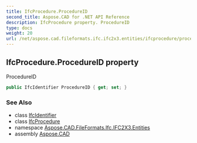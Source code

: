 ```yaml
---
title: IfcProcedure.ProcedureID
second_title: Aspose.CAD for .NET API Reference
description: IfcProcedure property. ProcedureID
type: docs
weight: 20
url: /net/aspose.cad.fileformats.ifc.ifc2x3.entities/ifcprocedure/procedureid/
---
```

## IfcProcedure.ProcedureID property

ProcedureID

```csharp
public IfcIdentifier ProcedureID { get; set; }
```

### See Also

* class [IfcIdentifier](../../../aspose.cad.fileformats.ifc.ifc2x3.types/ifcidentifier/)
* class [IfcProcedure](../)
* namespace [Aspose.CAD.FileFormats.Ifc.IFC2X3.Entities](../../ifcprocedure/)
* assembly [Aspose.CAD](../../../)


